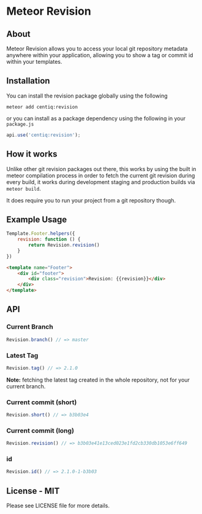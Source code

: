 
# Meteor Revision

## About
Meteor Revision allows you to access your local git repository metadata anywhere within your application, allowing you to show a tag or commit id within your templates.

## Installation

You can install the revision package globally using the following

```shell
meteor add centiq:revision
```

or you can install as a package dependency using the following in your `package.js`

```js
api.use('centiq:revision');
```

## How it works
Unlike other git revision packages out there, this works by using the built in meteor compilation process in order to fetch the current git revision during every build, it works during development staging and production builds via `meteor build`.

It does require you to run your project from a git repository though.

## Example Usage

```js
Template.Footer.helpers({
	revision: function () {
		return Revision.revision()
	}
})

```

```html
<template name="Footer">
	<div id="footer">
		<div class="revision">Revision: {{revision}}</div>
	</div>
</template>
```

## API

### Current Branch

```js
Revision.branch() // => master
```

### Latest Tag

```js
Revision.tag() // => 2.1.0
```
**Note:** fetching the latest tag created in the whole repository, not for your current branch.

### Current commit (short)
```js
Revision.short() // => b3b03e4
```

### Current commit (long)

```js
Revision.revision() // => b3b03e41e13ced023e1fd2cb330db1053e6ff649
```

### id

```js
Revision.id() // => 2.1.0-1-b3b03
```

## License - MIT
Please see LICENSE file for more details.